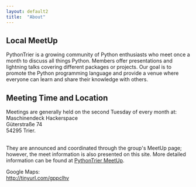 ```yaml
---
layout: default2
title:  "About"
---
```


## Local MeetUp

PythonTrier is a growing community of Python enthusiasts who meet once a month to discuss all things Python. Members offer presentations and lightning talks covering different packages or projects. Our goal is to promote the Python programming language and provide a venue where everyone can learn and share their knowledge with others.

## Meeting Time and Location

Meetings are generally held on the second Tuesday of every month at:<br/>
Maschinendeck Hackerspace<br/>
Güterstraße 74<br/>
54295 Trier.<br/><br/>

They are announced and coordinated through the group's MeetUp page; however, the meet information is also presented on this site. More detailed information can be found at [PythonTrier MeetUp](https://www.meetup.com/PythonTrier/).

Google Maps:<br/>
<a href="http://tinyurl.com/gppclhv">http://tinyurl.com/gppclhv</a>

<script type="text/javascript" src="//maps.google.com/maps/api/js?sensor=false&key=AIzaSyBrCzVx0B-6wf5eJRPiQxGLFFmMal__f_o"></script>

<div style="overflow:hidden;height:500px;max-width:600px;width:100%;">
  <div id="gmap_canvas" style="height:500px;max-width:600px;width:100%;">
    <style>#gmap_canvas img{max-width:none!important;background:none!important}</style>
  </div>
</div>

<script type="text/javascript">
  function init_map() {
    var myOptions = {zoom:14,center:new google.maps.LatLng(49.75809,6.6560799999999745),mapTypeId: google.maps.MapTypeId.ROADMAP};
    var map = new google.maps.Map(document.getElementById("gmap_canvas"), myOptions);
    var marker = new google.maps.Marker({map: map,position: new google.maps.LatLng(49.75809, 6.6560799999999745)});
    var infowindow = new google.maps.InfoWindow({content:"<b>Maschinendeck</b><br/>G&uuml;terstra&szlig;e 74<br/>54295 Trier" });
    google.maps.event.addListener(marker, "click", function(){infowindow.open(map,marker);});
  }

  google.maps.event.addDomListener(window, 'load', init_map);
</script>

